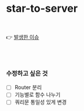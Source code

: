 # star-to-server
<br />  


:point_right: [발생한 이슈](https://github.com/star-to/star-to-server)

<br />  

<br />  

### 수정하고 싶은 것
- [ ] Router 분리
- [ ] 기능별로 함수 나누기
- [ ] 쿼리문 통일성 있게 변경

<br />  
